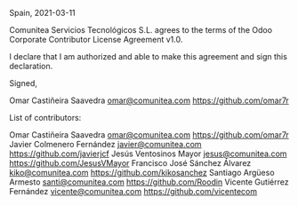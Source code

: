 Spain, 2021-03-11

Comunitea Servicios Tecnológicos S.L.
agrees to the terms of the Odoo Corporate Contributor License Agreement v1.0.

I declare that I am authorized and able to make this agreement and sign this
declaration.

Signed,

Omar Castiñeira Saavedra omar@comunitea.com https://github.com/omar7r

List of contributors:

Omar Castiñeira Saavedra omar@comunitea.com https://github.com/omar7r
Javier Colmenero Fernández javier@comunitea.com https://github.com/javierjcf
Jesús Ventosinos Mayor jesus@comunitea.com https://github.com/JesusVMayor
Francisco José Sánchez Álvarez kiko@comunitea.com https://github.com/kikosanchez
Santiago Argüeso Armesto santi@comunitea.com https://github.com/Roodin
Vicente Gutiérrez Fernández vicente@comunitea.com https://github.com/vicentecom
